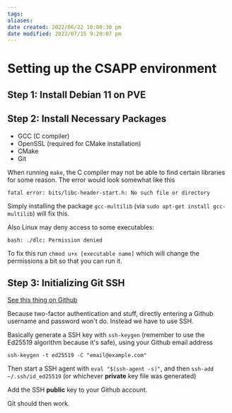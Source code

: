 ```yaml
---
tags: 
aliases: 
date created: 2022/06/22 10:00:30 pm
date modified: 2022/07/15 9:20:07 pm
---
```


# Setting up the CSAPP environment

## Step 1: Install Debian 11 on PVE

## Step 2: Install Necessary Packages

- GCC (C compiler)
- OpenSSL (required for CMake installation)
- CMake
- Git

When running `make`, the C compiler may not be able to find certain libraries for some reason. The error would look somewhat like this

```
fatal error: bits/libc-header-start.h: No such file or directory
```

Simply installing the package `gcc-multilib` (via `sudo apt-get install gcc-multilib`) will fix this.

Also Linux may deny access to some executables:

```
bash: ./dlc: Permission denied
```

To fix this run `chmod u+x [executable name]` which will change the permissions a bit so that you can run it.

## Step 3: Initializing Git SSH

[See this thing on Github](https://docs.github.com/en/authentication/connecting-to-github-with-ssh/generating-a-new-ssh-key-and-adding-it-to-the-ssh-agent)

Because two-factor authentication and stuff, directly entering a Github username and password won't do. Instead we have to use SSH.

Basically generate a SSH key with `ssh-keygen` (remember to use the Ed25519 algorithm because it's safe), using your Github email address

```
ssh-keygen -t ed25519 -C "email@example.com"
```

Then start a SSH agent with `eval "$(ssh-agent -s)"`, and then `ssh-add ~/.ssh/id_ed25519` (or whichever **private** key file was generated)

Add the SSH **public** key to your Github account.

Git should then work.
